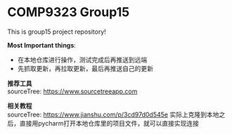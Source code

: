 # COMP9323 Group15
This is group15 project repository!

**Most Important things**:
- 在本地仓库进行操作，测试完成后再推送到远端
- 先抓取更新，再拉取更新，最后再推送自己的更新

**推荐工具**  
sourceTree: https://www.sourcetreeapp.com

**相关教程**  
sourceTree: https://www.jianshu.com/p/3cd97d0d545e
实际上克隆到本地之后，直接用pycharm打开本地仓库里的项目文件，就可以直接实现连接